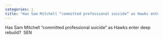 ```yaml
---
categories: j
title: "Has Sam Mitchell “committed professional suicide” as Hawks enter deep rebuild  SEN"
---
```

Has Sam Mitchell “committed professional suicide” as Hawks enter deep rebuild?&nbsp;&nbsp;SEN